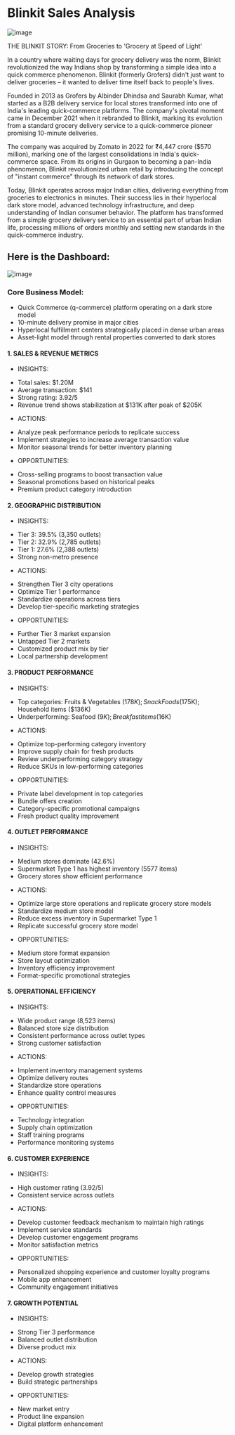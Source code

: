 # Blinkit Sales Analysis

![image](https://github.com/user-attachments/assets/dc567adc-4806-47e0-ad3a-ba0c527f4618)

THE BLINKIT STORY: From Groceries to 'Grocery at Speed of Light'

In a country where waiting days for grocery delivery was the norm, Blinkit revolutionized the way Indians shop by transforming a simple idea into a quick commerce phenomenon. Blinkit (formerly Grofers) didn't just want to deliver groceries – it wanted to deliver time itself back to people's lives.

Founded in 2013 as Grofers by Albinder Dhindsa and Saurabh Kumar, what started as a B2B delivery service for local stores transformed into one of India's leading quick-commerce platforms. The company's pivotal moment came in December 2021 when it rebranded to Blinkit, marking its evolution from a standard grocery delivery service to a quick-commerce pioneer promising 10-minute deliveries.

The company was acquired by Zomato in 2022 for ₹4,447 crore ($570 million), marking one of the largest consolidations in India's quick-commerce space. From its origins in Gurgaon to becoming a pan-India phenomenon, Blinkit revolutionized urban retail by introducing the concept of "instant commerce" through its network of dark stores.

Today, Blinkit operates across major Indian cities, delivering everything from groceries to electronics in minutes. Their success lies in their hyperlocal dark store model, advanced technology infrastructure, and deep understanding of Indian consumer behavior. The platform has transformed from a simple grocery delivery service to an essential part of urban Indian life, processing millions of orders monthly and setting new standards in the quick-commerce industry.


## Here is the Dashboard:

![image](https://github.com/user-attachments/assets/8b42ddcb-dc13-4be6-b0a0-07fd28de6d85)

### Core Business Model:

- Quick Commerce (q-commerce) platform operating on a dark store model
- 10-minute delivery promise in major cities
- Hyperlocal fulfillment centers strategically placed in dense urban areas
- Asset-light model through rental properties converted to dark stores

#### 1. SALES & REVENUE METRICS

* INSIGHTS:
- Total sales: $1.20M
- Average transaction: $141
- Strong rating: 3.92/5
- Revenue trend shows stabilization at $131K after peak of $205K

* ACTIONS:
- Analyze peak performance periods to replicate success
- Implement strategies to increase average transaction value
- Monitor seasonal trends for better inventory planning

* OPPORTUNITIES:
- Cross-selling programs to boost transaction value
- Seasonal promotions based on historical peaks
- Premium product category introduction

#### 2. GEOGRAPHIC DISTRIBUTION

* INSIGHTS:
- Tier 3: 39.5% (3,350 outlets)
- Tier 2: 32.9% (2,785 outlets)
- Tier 1: 27.6% (2,388 outlets)
- Strong non-metro presence

* ACTIONS:
- Strengthen Tier 3 city operations
- Optimize Tier 1 performance
- Standardize operations across tiers
- Develop tier-specific marketing strategies

* OPPORTUNITIES:
- Further Tier 3 market expansion
- Untapped Tier 2 markets
- Customized product mix by tier
- Local partnership development

#### 3. PRODUCT PERFORMANCE

* INSIGHTS:
- Top categories:
  Fruits & Vegetables ($178K);
  Snack Foods ($175K);
  Household items ($136K)
- Underperforming:
  Seafood ($9K);
  Breakfast items ($16K)

* ACTIONS:
- Optimize top-performing category inventory
- Improve supply chain for fresh products
- Review underperforming category strategy
- Reduce SKUs in low-performing categories

* OPPORTUNITIES:
- Private label development in top categories
- Bundle offers creation
- Category-specific promotional campaigns
- Fresh product quality improvement

#### 4. OUTLET PERFORMANCE

* INSIGHTS:
- Medium stores dominate (42.6%)
- Supermarket Type 1 has highest inventory (5577 items)
- Grocery stores show efficient performance

* ACTIONS:
- Optimize large store operations and replicate grocery store models
- Standardize medium store model
- Reduce excess inventory in Supermarket Type 1
- Replicate successful grocery store model

* OPPORTUNITIES:
- Medium store format expansion
- Store layout optimization
- Inventory efficiency improvement
- Format-specific promotional strategies

#### 5. OPERATIONAL EFFICIENCY

* INSIGHTS:
- Wide product range (8,523 items)
- Balanced store size distribution
- Consistent performance across outlet types
- Strong customer satisfaction

* ACTIONS:
- Implement inventory management systems
- Optimize delivery routes
- Standardize store operations
- Enhance quality control measures

* OPPORTUNITIES:
- Technology integration
- Supply chain optimization
- Staff training programs
- Performance monitoring systems

#### 6. CUSTOMER EXPERIENCE

* INSIGHTS:
- High customer rating (3.92/5)
- Consistent service across outlets

* ACTIONS:
- Develop customer feedback mechanism to maintain high ratings
- Implement service standards
- Develop customer engagement programs
- Monitor satisfaction metrics

* OPPORTUNITIES:
- Personalized shopping experience and customer loyalty programs
- Mobile app enhancement
- Community engagement initiatives

#### 7. GROWTH POTENTIAL

* INSIGHTS:
- Strong Tier 3 performance
- Balanced outlet distribution
- Diverse product mix

* ACTIONS:
- Develop growth strategies
- Build strategic partnerships

* OPPORTUNITIES:
- New market entry
- Product line expansion
- Digital platform enhancement
